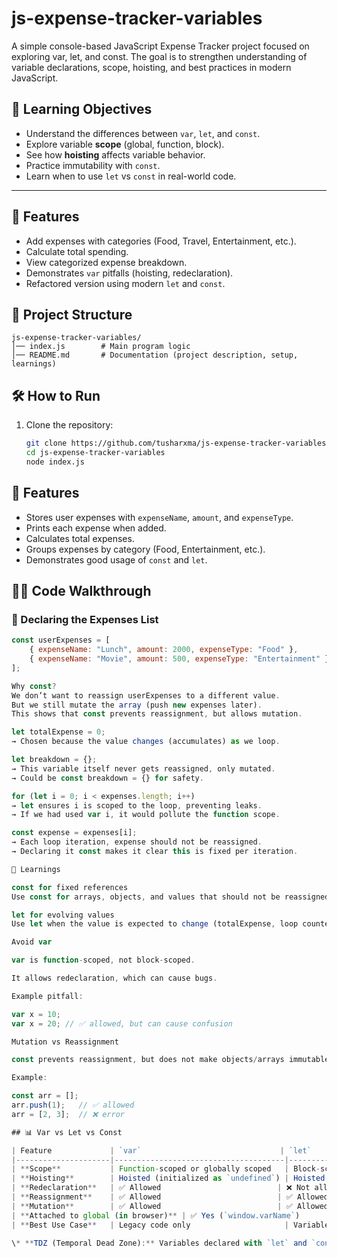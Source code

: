 # js-expense-tracker-variables
A simple console-based JavaScript Expense Tracker project focused on exploring var, let, and const. The goal is to strengthen understanding of variable declarations, scope, hoisting, and best practices in modern JavaScript.

## 🎯 Learning Objectives
- Understand the differences between `var`, `let`, and `const`.
- Explore variable **scope** (global, function, block).
- See how **hoisting** affects variable behavior.
- Practice immutability with `const`.
- Learn when to use `let` vs `const` in real-world code.

---

## 🚀 Features
- Add expenses with categories (Food, Travel, Entertainment, etc.).
- Calculate total spending.
- View categorized expense breakdown.
- Demonstrates `var` pitfalls (hoisting, redeclaration).
- Refactored version using modern `let` and `const`.

## 📂 Project Structure
```
js-expense-tracker-variables/
│── index.js        # Main program logic
│── README.md       # Documentation (project description, setup, learnings)

```
## 🛠️ How to Run
1. Clone the repository:
   ```bash
   git clone https://github.com/tusharxma/js-expense-tracker-variables.git
   cd js-expense-tracker-variables
   node index.js

## 🚀 Features
- Stores user expenses with `expenseName`, `amount`, and `expenseType`.
- Prints each expense when added.
- Calculates total expenses.
- Groups expenses by category (Food, Entertainment, etc.).
- Demonstrates good usage of `const` and `let`.

## 🧑‍💻 Code Walkthrough

### 🔹 Declaring the Expenses List
```js
const userExpenses = [
    { expenseName: "Lunch", amount: 2000, expenseType: "Food" },
    { expenseName: "Movie", amount: 500, expenseType: "Entertainment" }
];

Why const?
We don’t want to reassign userExpenses to a different value.
But we still mutate the array (push new expenses later).
This shows that const prevents reassignment, but allows mutation.

let totalExpense = 0;
→ Chosen because the value changes (accumulates) as we loop.

let breakdown = {};
→ This variable itself never gets reassigned, only mutated.
→ Could be const breakdown = {} for safety.

for (let i = 0; i < expenses.length; i++)
→ let ensures i is scoped to the loop, preventing leaks.
→ If we had used var i, it would pollute the function scope.

const expense = expenses[i];
→ Each loop iteration, expense should not be reassigned.
→ Declaring it const makes it clear this is fixed per iteration.

🧠 Learnings

const for fixed references
Use const for arrays, objects, and values that should not be reassigned.

let for evolving values
Use let when the value is expected to change (totalExpense, loop counters).

Avoid var

var is function-scoped, not block-scoped.

It allows redeclaration, which can cause bugs.

Example pitfall:

var x = 10;
var x = 20; // ✅ allowed, but can cause confusion

Mutation vs Reassignment

const prevents reassignment, but does not make objects/arrays immutable.

Example:

const arr = [];
arr.push(1);   // ✅ allowed
arr = [2, 3];  // ❌ error

## 📊 Var vs Let vs Const

| Feature             | `var`                               | `let`                               | `const`                                |
|---------------------|--------------------------------------|--------------------------------------|-----------------------------------------|
| **Scope**           | Function-scoped or globally scoped   | Block-scoped                         | Block-scoped                            |
| **Hoisting**        | Hoisted (initialized as `undefined`) | Hoisted (in TDZ\*)                   | Hoisted (in TDZ\*)                      |
| **Redeclaration**   | ✅ Allowed                          | ❌ Not allowed in same scope          | ❌ Not allowed in same scope             |
| **Reassignment**    | ✅ Allowed                          | ✅ Allowed                           | ❌ Not allowed                          |
| **Mutation**        | ✅ Allowed                          | ✅ Allowed                           | ✅ Allowed (objects/arrays can mutate)  |
| **Attached to global (in browser)** | ✅ Yes (`window.varName`)       | ❌ No                                | ❌ No                                   |
| **Best Use Case**   | Legacy code only                     | Variables that will change            | Variables that should not be reassigned |

\* **TDZ (Temporal Dead Zone):** Variables declared with `let` and `const` cannot be accessed before they are declared.
